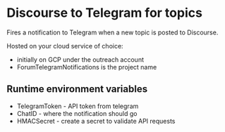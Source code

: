 # Discourse to Telegram for topics
Fires a notification to Telegram when a new topic is posted to Discourse.

Hosted on your cloud service of choice:
* initially on GCP under the outreach account
* ForumTelegramNotifications is the project name

## Runtime environment variables
* TelegramToken - API token from telegram
* ChatID - where the notification should go
* HMACSecret - create a secret to validate API requests